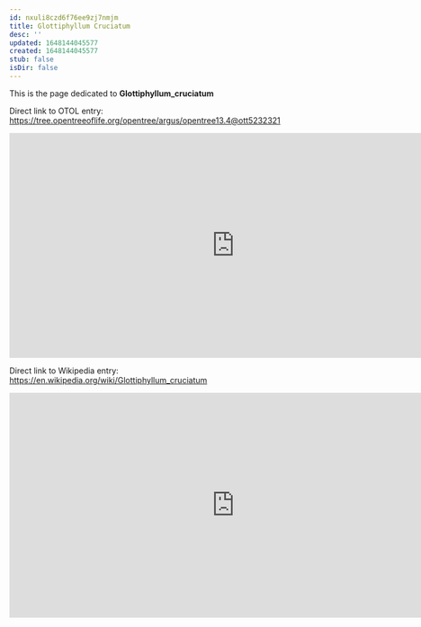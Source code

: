 ```yaml
---
id: nxuli8czd6f76ee9zj7nmjm
title: Glottiphyllum Cruciatum
desc: ''
updated: 1648144045577
created: 1648144045577
stub: false
isDir: false
---
```

This is the page dedicated to **Glottiphyllum_cruciatum**


Direct link to OTOL entry: https://tree.opentreeoflife.org/opentree/argus/opentree13.4@ott5232321



<html>
    <body>
    <iframe src="https://tree.opentreeoflife.org/opentree/argus/opentree13.4@ott5232321"
    width="800" height="400" frameborder="0" allowfullscreen> </iframe>
    </body>
</html>
    


Direct link to Wikipedia entry: https://en.wikipedia.org/wiki/Glottiphyllum_cruciatum



<html>
    <body>
    <iframe src="https://en.wikipedia.org/wiki/Glottiphyllum_cruciatum"
    width="800" height="400" frameborder="0" allowfullscreen> </iframe>
    </body>
</html>
    
